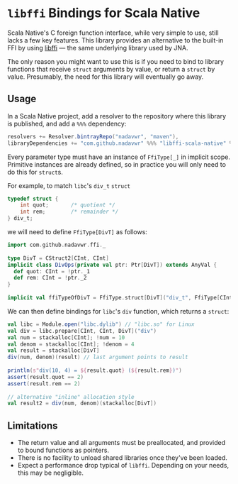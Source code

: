 # `libffi` Bindings for Scala Native

Scala Native's C foreign function interface, while very simple to use,
still lacks a few key features. This library provides an alternative to
the built-in FFI by using [libffi](https://sourceware.org/libffi/) — 
the same underlying library used by JNA.

The only reason you might want to use this is if you need to bind to
library functions that receive `struct` arguments by value, 
or return a `struct` by value. Presumably, the need for this library
will eventually go away.

## Usage

In a Scala Native project, add a resolver to the repository where
this library is published, and add a `%%%` dependency:

```scala
resolvers += Resolver.bintrayRepo("nadavwr", "maven"),
libraryDependencies += "com.github.nadavwr" %%% "libffi-scala-native" % "0.3.2"
```

Every parameter type must have an instance of `FfiType[_]`
in implicit scope. Primitive instances are already defined, so in
practice you will only need to do this for `struct`s.

For example, to match `libc`'s `div_t` `struct`
 
```c
typedef struct {
	int quot;		/* quotient */
	int rem;		/* remainder */
} div_t;
```

we will need to define `FfiType[DivT]` as follows:

```scala
import com.github.nadavwr.ffi._
  
type DivT = CStruct2[CInt, CInt]
implicit class DivOps(private val ptr: Ptr[DivT]) extends AnyVal {
  def quot: CInt = !ptr._1
  def rem: CInt = !ptr._2
}
  
implicit val ffiTypeOfDivT = FfiType.struct[DivT]("div_t", FfiType[CInt], FfiType[CInt])
```

We can then define bindings for `libc`'s `div` function, which returns
a `struct`:

```scala
val libc = Module.open("libc.dylib") // "libc.so" for Linux
val div = libc.prepare[CInt, CInt, DivT]("div")
val num = stackalloc[CInt]; !num = 10
val denom = stackalloc[CInt]; !denom = 4
val result = stackalloc[DivT]
div(num, denom)(result) // last argument points to result
  
println(s"div(10, 4) = ${result.quot} (${result.rem})")
assert(result.quot == 2)
assert(result.rem == 2)
  
// alternative "inline" allocation style
val result2 = div(num, denom)(stackalloc[DivT])
```

## Limitations

* The return value and all arguments must be preallocated, and 
provided to bound functions as pointers.
* There is no facility to unload shared libraries once they've been loaded.
* Expect a performance drop typical of `libffi`. 
Depending on your needs, this may be negligible.
